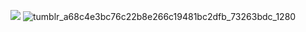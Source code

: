 ![](https://i.ibb.co/wNmfHGh/IMG-9848.png)
![tumblr_a68c4e3bc76c22b8e266c19481bc2dfb_73263bdc_1280](https://github.com/user-attachments/assets/797a42df-a6eb-4e1d-be6a-216e732af4bd)


